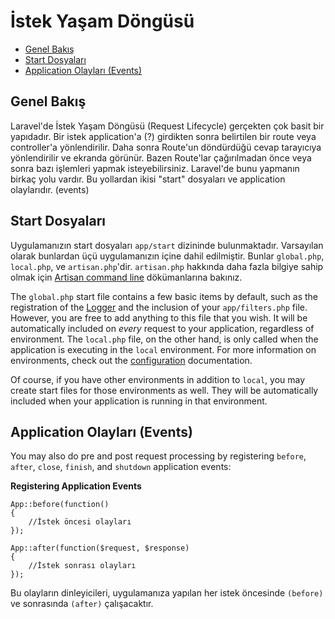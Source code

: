 # İstek Yaşam Döngüsü

- [Genel Bakış](#genel-bakis)
- [Start Dosyaları](#start-dosyalari)
- [Application Olayları (Events)](#application-olaylari)

<a name="genel-bakis"></a>
## Genel Bakış

Laravel'de İstek Yaşam Döngüsü (Request Lifecycle) gerçekten çok basit bir yapıdadır. Bir istek application'a (?) girdikten sonra belirtilen bir route veya controller'a yönlendirilir. Daha sonra Route'un döndürdüğü cevap tarayıcıya yönlendirilir ve ekranda görünür. Bazen Route'lar çağırılmadan önce veya sonra bazı işlemleri yapmak isteyebilirsiniz. Laravel'de bunu yapmanın birkaç yolu vardır. Bu yollardan ikisi "start" dosyaları ve application olaylarıdır. (events)

<a name="start-dosyalari"></a>
## Start Dosyaları

Uygulamanızın start dosyaları `app/start` dizininde bulunmaktadır. Varsayılan olarak bunlardan üçü uygulamanızın içine dahil edilmiştir. Bunlar `global.php`, `local.php`, ve `artisan.php`'dir. `artisan.php` hakkında daha fazla bilgiye sahip olmak için [Artisan command line](/docs/commands#registering-commands) dökümanlarına bakınız.

The `global.php` start file contains a few basic items by default, such as the registration of the [Logger](/docs/errors) and the inclusion of your `app/filters.php` file. However, you are free to add anything to this file that you wish. It will be automatically included on _every_ request to your application, regardless of environment. The `local.php` file, on the other hand, is only called when the application is executing in the `local` environment. For more information on environments, check out the [configuration](/docs/configuration) documentation.

Of course, if you have other environments in addition to `local`, you may create start files for those environments as well. They will be automatically included when your application is running in that environment.

<a name="application-olaylari"></a>
## Application Olayları (Events)

You may also do pre and post request processing by registering `before`, `after`, `close`, `finish`, and `shutdown` application events:

**Registering Application Events**

	App::before(function()
	{
		//İstek öncesi olayları
	});

	App::after(function($request, $response)
	{
		//İstek sonrası olayları
	});

Bu olayların dinleyicileri, uygulamanıza yapılan her istek öncesinde `(before)` ve sonrasında `(after)` çalışacaktır.

